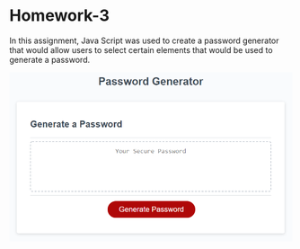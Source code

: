 # Homework-3

In this assignment, Java Script was used to create a password generator that would allow users to select certain elements that would be used to generate a password. 

![](assets/03-javascript-homework-demo.png)